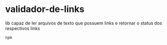 # validador-de-links
lib capaz de ler arquivos de texto que possuem links e retornar o status dos respectivos links

```
npm
```
